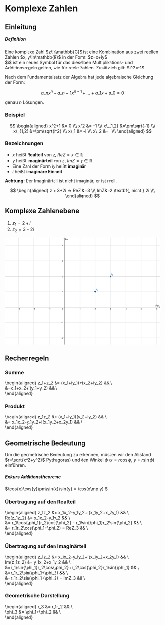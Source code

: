 # Komplexe Zahlen

## Einleitung

<div class="p-notification--information">
    <div class="p-notification__content">
        <h5 class="p-notification__title">Definition</h5>
        <p class="p-notification__message">
            Eine komplexe Zahl $z\in\mathbb{C}$ ist eine Kombination aus zwei reellen Zahlen $x, y\in\mathbb{R}$ in der Form: $z=x+iy$<br>
            $i$ ist ein neues Symbol für das dieselben Multiplikations- und Additionsregeln gelten, wie für reele Zahlen. Zusätzlich gilt: $i^2=-1$
        </p>
    </div>
</div>

Nach dem Fundamentalsatz der Algebra hat jede algebraische Gleichung der Form:

$$
a\_nx^n+a\_{n-1}x^{n-1}+...+a\_1x+a\_0 = 0
$$

genau $n$ Lösungen.

### Beispiel

$$
\begin{aligned}
x^2+1 &= 0 \\\
x^2 &= -1 \\\
x\_{1,2} &=\pm\sqrt{-1} \\\
x\_{1,2} &=\pm\sqrt{i^2} \\\
x\_1 &= -i \\\
x\_2 &= i \\\
\end{aligned}
$$

### Bezeichnungen

- $x$ heißt **Realteil** von $z$, $ReZ=x\in\mathbb{R}$
- $y$ heißt **Imaginärteil** von $z$, $ImZ=y\in\mathbb{R}$
- Eine Zahl der Form $iy$ heißt **imaginär**
- $i$ heißt **imaginäre Einheit**

**Achtung:** Der Imaginärteil ist nicht imaginär, er ist reell.

$$
\begin{aligned}
z = 3+2i => ReZ &=3 \\\
ImZ&=2 \textbf{, nicht }  2i \\\
\end{aligned}
$$

## Komplexe Zahlenebene

1. $z_1=2+i$
2. $z_2=3+2i$

![komplexe_ebene.png](/docs/img/komplexe_ebene.png)

## Rechenregeln

### Summe

\begin{aligned}
z_1+z_2 &= (x_1+iy_1)+(x_2+iy_2) && \\\
&=x_1+x_2+i(y_1+y_2) && \\\
\end{aligned}

### Produkt

\begin{aligned}
z_1z_2 &= (x_1+iy_1)(x_2+iy_2) && \\\
&= x_1x_2-y_1y_2+i(x_1y_2+x_2y_1) && \\\
\end{aligned}


## Geometrische Bedeutung

Um die geometrische Bedeutung zu erkennen, müssen wir den Abstand $r=\sqrt{x^2+y^2}$ Pythagoras) und den Winkel $\phi$ ($x=r\cos\phi$, $y=r\sin\phi$) einführen.

<div class="p-notification--information">
    <div class="p-notification__content">
        <h5 class="p-notification__title">Exkurs Additionstheoreme</h5>
        <p class="p-notification__message">
            $\cos{x}\cos{y}\pm\sin{x}\sin{y} = \cos(x\mp y) $
        </p>
    </div>
</div>

### Übertragung auf den Realteil

\begin{aligned}
z_1z_2 &= x_1x_2-y_1y_2+i(x_1y_2+x_2y_1) && \\\
Re(z_1z_2) &= x_1x_2-y_1y_2 && \\\
&= r_1\cos{\phi_1}r_2\cos{\phi_2} - r_1\sin{\phi_1}r_2\sin{\phi_2} && \\\
&= r_1r_2\cos(\phi_1+\phi_2) = ReZ_3 && \\\
\end{aligned}

### Übertragung auf den Imaginärteil

\begin{aligned}
z_1z_2 &= x_1x_2-y_1y_2+i(x_1y_2+x_2y_1) && \\\
Im(z_1z_2) &= y_1x_2+x_1y_2 && \\\
&=r_1\sin{\phi_1}r_2\cos{\phi_2}+r_2\cos{\phi_2}r_1\sin{\phi_1} && \\\
&=r_1r_2\sin(\phi_1+\phi_2) && \\\
&=r_1r_2\sin(\phi_1+\phi_2) = ImZ_3 && \\\
\end{aligned}

### Geometrische Darstellung

\begin{aligned}
r_3 &= r_1r_2 && \\\
\phi_3 &= \phi_1+\phi_2 && \\\
\end{aligned}